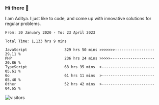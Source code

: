 ### Hi there 👋

I am Aditya. I just like to code, and come up with innovative solutions for regular problems.

<!--START_SECTION:waka-->

```text
From: 30 January 2020 - To: 23 April 2023

Total Time: 1,133 hrs 9 mins

JavaScript                 329 hrs 50 mins >>>>>>>------------------   29.11 %
PHP                        236 hrs 24 mins >>>>>--------------------   20.86 %
TypeScript                 63 hrs 35 mins  >------------------------   05.61 %
Go                         61 hrs 11 mins  >------------------------   05.40 %
Other                      52 hrs 42 mins  >------------------------   04.65 %
```

<!--END_SECTION:waka-->

![visitors](https://visitor-badge.glitch.me/badge?page_id=BrainBuzzer.visitor-badge&left_color=green&right_color=red)
